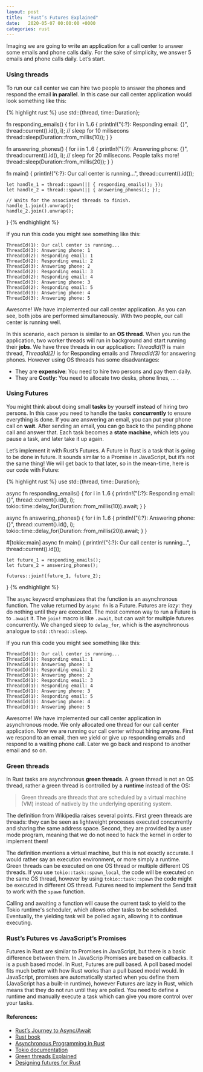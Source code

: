 ```yaml
---
layout: post
title:  "Rust’s Futures Explained"
date:   2020-05-07 00:00:00 +0000
categories: rust
---
```


Imaging we are going to write an application for a call center to answer some emails and phone calls daily. For the sake of simplicity, we answer 5 emails and phone calls daily. Let’s start.

### Using threads

To run our call center we can hire two people to answer the phones and respond the email **in parallel**. In this case our call center application would look something like this:

{% highlight rust %}
use std::{thread, time::Duration};

fn responding_emails() {
    for i in 1..6 {
        println!("{:?}: Responding email: {}", thread::current().id(), i);
        // sleep for 10 milisecons
        thread::sleep(Duration::from_millis(10));
    }
}

fn answering_phones() {
    for i in 1..6 {
        println!("{:?}: Answering phone: {}", thread::current().id(), i);
        // sleep for 20 milisecons. People talks more!
        thread::sleep(Duration::from_millis(20));
    }
}

fn main() {
    println!("{:?}: Our call center is running...", thread::current().id());

    let handle_1 = thread::spawn(|| { responding_emails(); });
    let handle_2 = thread::spawn(|| { answering_phones(); });

    // Waits for the associated threads to finish.
    handle_1.join().unwrap();
    handle_2.join().unwrap();
}
{% endhighlight %}


If you run this code you might see something like this:

```
ThreadId(1): Our call center is running...
ThreadId(3): Answering phone: 1
ThreadId(2): Responding email: 1
ThreadId(2): Responding email: 2
ThreadId(3): Answering phone: 2
ThreadId(2): Responding email: 3
ThreadId(2): Responding email: 4
ThreadId(3): Answering phone: 3
ThreadId(2): Responding email: 5
ThreadId(3): Answering phone: 4
ThreadId(3): Answering phone: 5
```

Awesome! We have implemented our call center application. As you can see, both jobs are performed simultaneously. With two people, our call center is running well.

In this scenario, each person is similar to an **OS thread**. When you run the application, two worker threads will run in background and start running their **jobs**. We have three threads in our application: *ThreadId(1)* is main thread, *ThreadId(2)* is for Responding emails and *ThreadId(3)* for answering phones. However using OS threads has some disadvantages:

- They are **expensive**: You need to hire two persons and pay them daily.
- They are **Costly**: You need to allocate two desks, phone lines, … .

### Using Futures

You might think about doing small **tasks** by yourself instead of hiring two persons. In this case you need to handle the tasks **concurrently** to ensure everything is done. If you are answering an email, you can put your phone call on **wait**. After sending an email, you can go back to the pending phone call and answer that. Each task becomes a **state machine**, which lets you pause a task, and later take it up again.

Let’s implement it with Rust’s Futures. A Future in Rust is a task that is going to be done in future. It sounds similar to a Promise in JavaScript, but it’s not the same thing! We will get back to that later, so in the mean-time, here is our code with Future:

{% highlight rust %}
use std::{thread, time::Duration};

async fn responding_emails() {
    for i in 1..6 {
        println!("{:?}: Responding email: {}", thread::current().id(), i);
        tokio::time::delay_for(Duration::from_millis(10)).await;
    }
}

async fn answering_phones() {
    for i in 1..6 {
        println!("{:?}: Answering phone: {}", thread::current().id(), i);
        tokio::time::delay_for(Duration::from_millis(20)).await;
    }
}

#[tokio::main]
async fn main() {
    println!("{:?}: Our call center is running...", thread::current().id());

    let future_1 = responding_emails();
    let future_2 = answering_phones();

    futures::join!(future_1, future_2);
}
{% endhighlight %}

The `async` keyword emphasizes that the function is an asynchronous function. The value returned by `async fn` is a Future. Futures are *lazy*: they do nothing until they are executed. The most common way to run a Future is to `.await` it. The `join!` macro is like `.await`, but can wait for multiple futures concurrently. We changed sleep to `delay_for`, which is the asynchronous analogue to `std::thread::sleep`.

If you run this code you might see something like this:

```
ThreadId(1): Our call center is running...
ThreadId(1): Responding email: 1
ThreadId(1): Answering phone: 1
ThreadId(1): Responding email: 2
ThreadId(1): Answering phone: 2
ThreadId(1): Responding email: 3
ThreadId(1): Responding email: 4
ThreadId(1): Answering phone: 3
ThreadId(1): Responding email: 5
ThreadId(1): Answering phone: 4
ThreadId(1): Answering phone: 5
```

Awesome! We have implemented our call center application in asynchronous mode. We only allocated one thread for our call center application. Now we are running our call center without hiring anyone. First we respond to an email, then we yield or give up responding emails and respond to a waiting phone call. Later we go back and respond to another email and so on.

### Green threads

In Rust tasks are asynchronous **green threads**. A green thread is not an OS thread, rather a green thread is controlled by a **runtime** instead of the OS:

> Green threads are threads that are scheduled by a virtual machine (VM) instead of natively by the underlying operating system.

The definition from Wikipedia raises several points. First green threads are threads: they can be seen as lightweight processes executed concurrently and sharing the same address space. Second, they are provided by a user mode program, meaning that we do not need to hack the kernel in order to implement them!

The definition mentions a virtual machine, but this is not exactly accurate. I would rather say an execution environment, or more simply a runtime.
Green threads can be executed on one OS thread or multiple different OS threads. If you use `tokio::task::spawn_local`, the code will be executed on the same OS thread, however by using `tokio::task::spawn` the code might be executed in different OS thread. Futures need to implement the Send trait to work with the `spawn` function.

Calling and awaiting a function will cause the current task to yield to the Tokio runtime's scheduler, which allows other tasks to be scheduled. Eventually, the yielding task will be polled again, allowing it to continue executing.

### Rust’s Futures vs JavaScript’s Promises

Futures in Rust are similar to Promises in JavaScript, but there is a basic difference between them. In JavaScrip Promises are based on callbacks. It is a push based model. In Rust, Futures are pull based. A poll based model fits much better with how Rust works than a pull based model would. In JavaScript, promises are automatically started when you define them (JavaScript has a built-in runtime), however Futures are lazy in Rust, which means that they do not run until they are polled. You need to define a runtime and manually execute a task which can give you more control over your tasks.

#### References:
- [Rust’s Journey to Async/Await](https://www.youtube.com/watch?v=lJ3NC-R3gSI)
- [Rust book](https://doc.rust-lang.org/book/)
- [Asynchronous Programming in Rust](https://rust-lang.github.io/async-book/)
- [Tokio documentation](https://tokio.rs/docs/overview/)
- [Green threads Explained](https://c9x.me/articles/gthreads/intro.html)
- [Designing futures for Rust](https://aturon.github.io/blog/2016/09/07/futures-design/)

